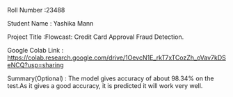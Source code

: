 Roll Number       :23488

Student Name      : Yashika Mann

Project Title     :Flowcast: Credit Card Approval Fraud Detection.

Google Colab Link :   https://colab.research.google.com/drive/1OevcN1E_rkT7xTCozZh_oVav7kDSeNCQ?usp=sharing

Summary(Optional) :   The model gives accuracy of about 98.34% on the test.As it gives a good accuracy, it is predicted it will work very well.
